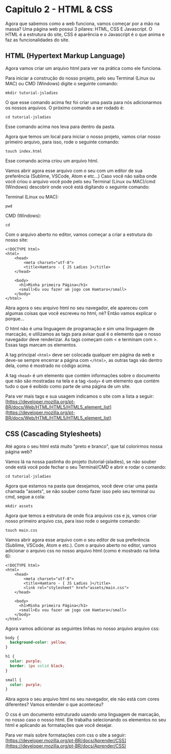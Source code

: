 # Capitulo 2 - HTML & CSS

Agora que sabemos como a web funciona, vamos começar por a mão na massa? Uma página web possui 3 pilares: HTML, CSS E Javascript. O HTML é a estrutura do site, CSS é aparência e o Javascript é o que anima e faz as funcionalidades do site.

## HTML \(Hypertext Markup Language\)

Agora vamos criar um arquivo html para ver na prática como ele funciona.

Para iniciar a construção do nosso projeto, pelo seu Terminal \(Linux ou MAC\) ou CMD \(Windows\) digite o seguinte comando:

```text
mkdir tutorial-jsladies
```

O que esse comando acima fez foi criar uma pasta para nós adicionarmos os nossos arquivos. O próximo comando a ser rodado é:

```text
cd tutorial-jsladies
```

Esse comando acima nos leva para dentro da pasta.

Agora que temos um local para iniciar o nosso projeto, vamos criar nosso primeiro arquivo, para isso, rode o seguinte comando:

```text
touch index.html
```

Esse comando acima criou um arquivo html.

Vamos abrir agora esse arquivo com o seu com um editor de sua preferência \(Sublime, VSCode, Atom e etc...\) Caso você não saiba onde você criou o arquivo você pode pelo seu Terminal \(Linux ou MAC\)/cmd \(Windows\) descobrir onde você está digitando o seguinte comando:

Terminal \(Linux ou MAC\):

```text
pwd
```

CMD \(Windows\):

```text
cd
```

Com o arquivo aberto no editor, vamos começar a criar a estrutura do nosso site:

```markup
<!DOCTYPE html>
<html>
    <head>
        <meta charset="utf-8">
        <title>Hamtaro - { JS Ladies }</title>
    </head>

    <body>
      <h1>Minha primeira Página</h1>
      <small>Eu vou fazer um jogo com Hamtaro</small>
    </body>
</html>
```

Abra agora o seu arquivo html no seu navegador, ele apareceu com algumas coisas que você escreveu no html, né? Então vamos explicar o porque...

O html não é uma linguagem de programação e sim uma linguagem de marcação, e utilizamos as tags para avisar qual é o elemento que o nosso navegador deve renderizar. As tags começam com &lt; e terminam com &gt;. Essas tags marcam os elementos.

A tag principal `<html>` deve ser colocada qualquer em página da web e deve-se sempre encerrar a página com `</html>`, as outras tags vão dentro dela, como é mostrado no código acima.

A tag `<head>` é um elemento que contém informações sobre o documento que não são mostradas na tela e a tag `<body>` é um elemento que contém tudo o que é exibido como parte de uma página de um site.

Para ver mais tags e sua usagem indicamos o site com a lista a seguir: [https://developer.mozilla.org/pt-BR/docs/Web/HTML/HTML5/HTML5_element_list](https://developer.mozilla.org/pt-BR/docs/Web/HTML/HTML5/HTML5_element_list)

## CSS \(Cascading Stylesheets\)

Até agora o seu html está muito "preto e branco", que tal colorirmos nossa página web?

Vamos lá na nossa pastinha do projeto \(tutorial-jsladies\), se não souber onde está você pode fechar o seu Terminal/CMD e abrir e rodar o comando:

```text
cd tutorial-jsladies
```

Agora que estamos na pasta que desejamos, você deve criar uma pasta chamada "assets", se não souber como fazer isso pelo seu terminal ou cmd, segue a cola:

```text
mkdir assets
```

Agora que temos a estrutura de onde fica arquivos css e js, vamos criar nosso primeiro arquivo css, para isso rode o seguinte comando:

```text
touch main.css
```

Vamos abrir agora esse arquivo com o seu editor de sua preferência \(Sublime, VSCode, Atom e etc.\). Com o arquivo aberto no editor, vamos adicionar o arquivo css no nosso arquivo html \(como é mostrado na linha 6\):

```markup
<!DOCTYPE html>
<html>
    <head>
        <meta charset="utf-8">
        <title>Hamtaro - { JS Ladies }</title>
        <link rel="stylesheet" href="assets/main.css">
    </head>

    <body>
      <h1>Minha primeira Página</h1>
      <small>Eu vou fazer um jogo com Hamtaro</small>
    </body>
</html>
```

Agora vamos adicionar as seguintes linhas no nosso arquivo arquivo css:

```css
body {
  background-color: yellow;
}

h1 {
  color: purple;
  border: 1px solid black;
}

small {
  color: purple;
}
```

Abra agora o seu arquivo html no seu navegador, ele não está com cores diferentes? Vamos entender o que aconteceu?

O css é um documento estruturado usando uma linguagem de marcação, no nosso caso o nosso html. Ele trabalha selecionando os elementos no seu html e aplicando as formatações que você desejar.

Para ver mais sobre formatações com css o site a seguir: [https://developer.mozilla.org/pt-BR/docs/Aprender/CSS](https://developer.mozilla.org/pt-BR/docs/Aprender/CSS)
